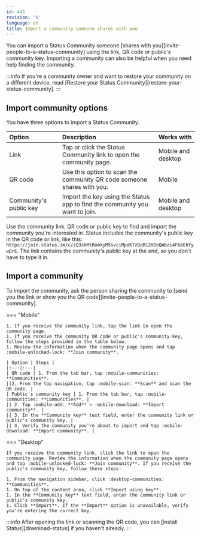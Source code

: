 ```yaml
---
id: 445
revision: '0'
language: en
title: Import a community someone shares with you
---
```


You can import a Status Community someone [shares with you][invite-people-to-a-status-community] using the link, QR code or public's community key. Importing a community can also be helpful when you need help finding the community.

:::info
If you're a community owner and want to restore your community on a different device, read [Restore your Status Community][restore-your-status-community].
:::

## Import community options

You have three options to import a Status Community.

| Option                 | Description                                                                 | Works with         |
| :--------------------- | :-------------------------------------------------------------------------- | :----------------- |
| Link                   | Tap or click the Status Community link to open the community page.          | Mobile and desktop |
| QR code                | Use this option to scan the community QR code someone shares with you.      | Mobile             |
| Community's public key | Import the key using the Status app to find the community you want to join. | Mobile and desktop |

Use the community link, QR code or public key to find and import the community you're interested in. Status includes the community's public key in the QR code or link, like this: `https://join.status.im/c/zQ3shMtRomXyM5svciMpdK7zDaR12XDeQWbzi4Fb8E6YywDrE`. The link contains the community's public key at the end, so you don't have to type it in.

## Import a community

To import the community, ask the person sharing the community to [send you the link or show you the QR code][invite-people-to-a-status-community].

=== "Mobile"

    1. If you receive the community link, tap the link to open the community page.
    1. If you receive the community QR code or public's community key, follow the steps provided in the table below.
    1. Review the information when the community page opens and tap :mobile-unlocked-lock: **Join community**.

    | Option | Steps |
    |:---|:---|
    | QR code | 1. From the tab bar, tap :mobile-communities: **Communities**.
    ||2. From the top navigation, tap :mobile-scan: **Scan** and scan the QR code. |
    | Public's community key | 1. From the tab bar, tap :mobile-communities: **Communities**. |
    || 2. Tap :mobile-add: **Add** > :mobile-download: **Import community**. |
    || 3. In the **Community key** text field, enter the community link or public's community key. |
    || 4. Verify the community you're about to import and tap :mobile-download: **Import community**. |

=== "Desktop"

    If you receive the community link, click the link to open the community page. Review the information when the community page opens and tap :mobile-unlocked-lock: **Join community**. If you receive the public's community key, follow these steps:

    1. From the navigation sidebar, click :desktop-communities: **Communities**.
    1. On top of the content area, click **Import using key**.
    1. In the **Community key** text field, enter the community link or public's community key.
    1. Click **Import**. If the **Import** option is unavailable, verify you're entering the correct key.

:::info
After opening the link or scanning the QR code, you can [install Status][download-status] if you haven't already.
:::
